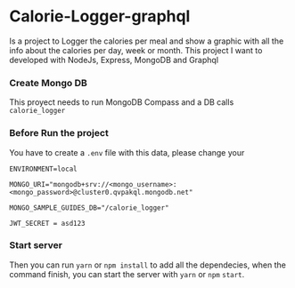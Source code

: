 # Calorie-Logger-graphql
Is a project to Logger the calories per meal and show a graphic with all the info about the calories per day, week or month. This project I want to developed with NodeJs, Express, MongoDB and Graphql

### Create Mongo DB  
This proyect needs to run MongoDB Compass and a DB calls `calorie_logger`

### Before Run the project
You have to create a `.env` file with this data, please change your 

```
ENVIRONMENT=local

MONGO_URI="mongodb+srv://<mongo_username>:<mongo_password>@cluster0.qvpakql.mongodb.net"

MONGO_SAMPLE_GUIDES_DB="/calorie_logger"

JWT_SECRET = asd123
```

### Start server
Then you can run `yarn` or `npm install` to add all the dependecies, when the command finish, you can start the server with `yarn` or `npm` `start`.

